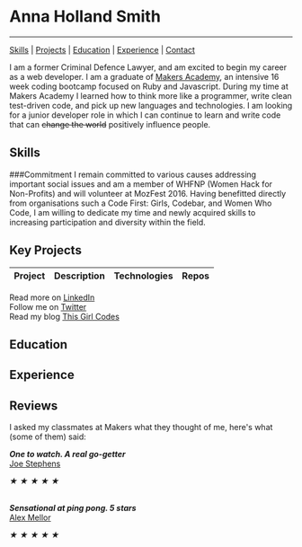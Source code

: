 # Anna Holland Smith
----------
[Skills](#skills) | [Projects](#projects) | [Education](#education) | [Experience](#non-relevant-experience) | [Contact](#contact)

I am a former Criminal Defence Lawyer, and am excited to begin my career as a web developer. I am a graduate of [Makers Academy](http://www.makersacademy.com/), an intensive 16 week coding bootcamp focused on Ruby and Javascript. During my time at Makers Academy I learned how to think more like a programmer, write clean test-driven code, and pick up new languages and technologies. I am looking for a junior developer role in which I can continue to learn and write code that can <strike>change the world</strike> positively influence people.   

Skills
------
###Commitment
I remain committed to various causes addressing important social issues and am a member of WHFNP (Women Hack for Non-Profits) and will volunteer at MozFest 2016. Having benefitted  directly from organisations such a Code First: Girls, Codebar, and Women Who Code, I am willing to dedicate my time and newly acquired skills to increasing participation and diversity within the field.




Key Projects
------------
| Project | Description | Technologies | Repos
|---|---|---|---|

   Read more on [LinkedIn](https://uk.linkedin.com/in/anna-holland-smith)    
   Follow me on [Twitter](https://twitter.com/AnnaJS15)  
   Read my blog [This Girl Codes](#)

Education
---------

Experience
----------

Reviews
------
I asked my classmates at Makers what they thought of me, here's what (some of them) said:

___One to watch. A real go-getter___  
[Joe Stephens](https://uk.linkedin.com/in/joe-coram-stephens-01815b47)
<div class="rating" data-rate="2">
  <i class="star-1">★</i>
  <i class="star-2">★</i>
  <i class="star-3">★</i>
  <i class="star-4">★</i>
  <i class="star-5">★</i>
</div>
<br>

___Sensational at ping pong. 5 stars___  
   [Alex Mellor](https://uk.linkedin.com/in/alex-mellor-667b7974)
   <br>  
   <div class="rating" data-rate="2">
    <i class="star-1">★</i>
    <i class="star-2">★</i>
    <i class="star-3">★</i>
    <i class="star-4">★</i>
    <i class="star-5">★</i>
  </div>
